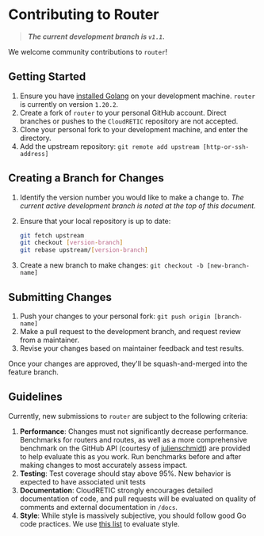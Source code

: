 # Contributing to Router

> ***The current development branch is `v1.1`.***

We welcome community contributions to `router`!

## Getting Started

1. Ensure you have [installed Golang](https://go.dev/dl/) on your development machine. `router` is currently on version `1.20.2`.
2. Create a fork of `router` to your personal GitHub account. Direct branches or pushes to the `CloudRETIC` repository are not accepted.
3. Clone your personal fork to your development machine, and enter the directory.
4. Add the upstream repository: `git remote add upstream [http-or-ssh-address]`

## Creating a Branch for Changes

1. Identify the version number you would like to make a change to. *The current active development branch is noted at the top of this document.*
2. Ensure that your local repository is up to date:

    ```bash
    git fetch upstream
    git checkout [version-branch]
    git rebase upstream/[version-branch]
    ```

3. Create a new branch to make changes: `git checkout -b [new-branch-name]`

## Submitting Changes

1. Push your changes to your personal fork: `git push origin [branch-name]`
2. Make a pull request to the development branch, and request review from a maintainer.
3. Revise your changes based on maintainer feedback and test results.

Once your changes are approved, they'll be squash-and-merged into the feature branch.

## Guidelines

Currently, new submissions to `router` are subject to the following criteria:

1. **Performance**: Changes must not significantly decrease performance. Benchmarks for routers and routes, as well as a more comprehensive benchmark on the GitHub API (courtesy of [julienschmidt](https://github.com/julienschmidt/go-http-routing-benchmark)) are provided to help evaluate this as you work. Run benchmarks before and after making changes to most accurately assess impact.
2. **Testing**: Test coverage should stay above 95%. New behavior is expected to have associated unit tests
3. **Documentation**: CloudRETIC strongly encourages detailed documentation of code, and pull requests will be evaluated on quality of comments and external documentation in `/docs`.
4. **Style**: While style is massively subjective, you should follow good Go code practices. We use [this list](https://github.com/golang/go/wiki/CodeReviewComments#gofmt) to evaluate style.
